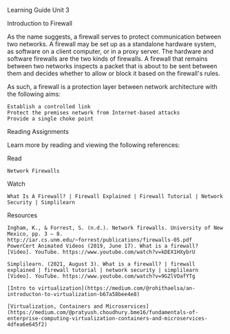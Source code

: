 Learning Guide Unit 3

Introduction to Firewall

As the name suggests, a firewall serves to protect communication between two networks. A firewall may be set up as a standalone hardware system, as software on a client computer, or in a proxy 
server. The hardware and software firewalls are the two kinds of firewalls. A firewall that remains between two networks inspects a packet that is about to be sent between them and decides whether 
to allow or block it based on the firewall's rules.

As such, a firewall is a protection layer between network architecture with the following aims:

    Establish a controlled link
    Protect the premises network from Internet-based attacks
    Provide a single choke point

Reading Assignments

Learn more by reading and viewing the following references:

Read

    Network Firewalls

Watch

    What Is A Firewall? | Firewall Explained | Firewall Tutorial | Network Security | Simplilearn

Resources

    Ingham, K., & Forrest, S. (n.d.). Network firewalls. University of New Mexico, pp. 3 – 8. http://iar.cs.unm.edu/~forrest/publications/firewalls-05.pdf
    PowerCert Animated Videos (2019, June 17). What is a firewall? [Video]. YouTube. https://www.youtube.com/watch?v=kDEX1HXybrU

    Simplilearn. (2021, August 3). What is a firewall? | firewall explained | firewall tutorial | network security | simplilearn [Video]. YouTube. https://www.youtube.com/watch?v=9GZlVOafYTg

    [Intro to virtualization](https://medium.com/@rohithaelsa/an-introducton-to-virtualization-b67a58bee4e8)

    [Virtualization, Containers and Microservices](https://medium.com/@pratyush.choudhury.bme16/fundamentals-of-enterprise-computing-virtualization-containers-and-microservices-4dfea6e645f2)
